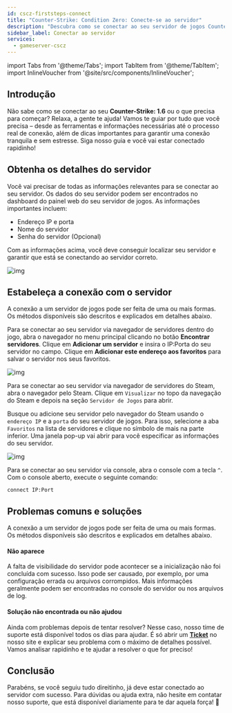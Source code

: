 ```yaml
---
id: cscz-firststeps-connect
title: "Counter-Strike: Condition Zero: Conecte-se ao servidor"
description: "Descubra como se conectar ao seu servidor de jogos Counter-Strike 1.6 sem complicações e prepare-se para jogar → Saiba mais agora"
sidebar_label: Conectar ao servidor
services:
  - gameserver-cscz
---
```


import Tabs from '@theme/Tabs';
import TabItem from '@theme/TabItem';
import InlineVoucher from '@site/src/components/InlineVoucher';


## Introdução
Não sabe como se conectar ao seu **Counter-Strike: 1.6** ou o que precisa para começar? Relaxa, a gente te ajuda! Vamos te guiar por tudo que você precisa – desde as ferramentas e informações necessárias até o processo real de conexão, além de dicas importantes para garantir uma conexão tranquila e sem estresse. Siga nosso guia e você vai estar conectado rapidinho!

<InlineVoucher />



## Obtenha os detalhes do servidor

Você vai precisar de todas as informações relevantes para se conectar ao seu servidor. Os dados do seu servidor podem ser encontrados no dashboard do painel web do seu servidor de jogos. As informações importantes incluem:

- Endereço IP e porta
- Nome do servidor
- Senha do servidor (Opcional)

Com as informações acima, você deve conseguir localizar seu servidor e garantir que está se conectando ao servidor correto.

![img](https://screensaver01.zap-hosting.com/index.php/s/pJjF7eXkfrm5f4j/preview)

## Estabeleça a conexão com o servidor

A conexão a um servidor de jogos pode ser feita de uma ou mais formas. Os métodos disponíveis são descritos e explicados em detalhes abaixo.

<Tabs>
    <TabItem value="connect_solution_server_browser_ingame" label="Navegador de Servidores (No jogo)" default>

Para se conectar ao seu servidor via navegador de servidores dentro do jogo, abra o navegador no menu principal clicando no botão **Encontrar servidores**. Clique em **Adicionar um servidor** e insira o IP:Porta do seu servidor no campo. Clique em **Adicionar este endereço aos favoritos** para salvar o servidor nos seus favoritos.

![img](https://screensaver01.zap-hosting.com/index.php/s/5PinmKNwLt4ALGZ/download)

</TabItem>

<TabItem value="connect_solution_server_browser_steam" label="Navegador de Servidores (Steam)">

Para se conectar ao seu servidor via navegador de servidores do Steam, abra o navegador pelo Steam. Clique em `Visualizar` no topo da navegação do Steam e depois na seção `Servidor de Jogos` para abrir.

Busque ou adicione seu servidor pelo navegador do Steam usando o `endereço IP` e a `porta` do seu servidor de jogos. Para isso, selecione a aba `Favoritos` na lista de servidores e clique no símbolo de mais na parte inferior. Uma janela pop-up vai abrir para você especificar as informações do seu servidor.

![img](https://screensaver01.zap-hosting.com/index.php/s/MMsokw2ZyCreeCN/download)

</TabItem>

<TabItem value="connect_solution3" label="Console (No jogo)">

Para se conectar ao seu servidor via console, abra o console com a tecla `^`. Com o console aberto, execute o seguinte comando:

```
connect IP:Port
```

</TabItem>
</Tabs>



## Problemas comuns e soluções

A conexão a um servidor de jogos pode ser feita de uma ou mais formas. Os métodos disponíveis são descritos e explicados em detalhes abaixo.

#### Não aparece

A falta de visibilidade do servidor pode acontecer se a inicialização não foi concluída com sucesso. Isso pode ser causado, por exemplo, por uma configuração errada ou arquivos corrompidos. Mais informações geralmente podem ser encontradas no console do servidor ou nos arquivos de log.



#### Solução não encontrada ou não ajudou

Ainda com problemas depois de tentar resolver? Nesse caso, nosso time de suporte está disponível todos os dias para ajudar. É só abrir um **[Ticket](https://zap-hosting.com/en/customer/support/)** no nosso site e explicar seu problema com o máximo de detalhes possível. Vamos analisar rapidinho e te ajudar a resolver o que for preciso!



## Conclusão

Parabéns, se você seguiu tudo direitinho, já deve estar conectado ao servidor com sucesso. Para dúvidas ou ajuda extra, não hesite em contatar nosso suporte, que está disponível diariamente para te dar aquela força! 🙂




<InlineVoucher />